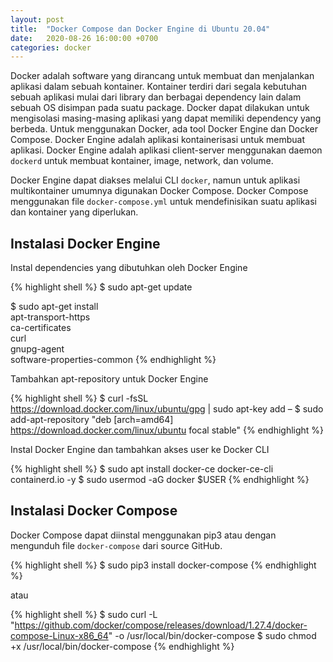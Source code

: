 ```yaml
---
layout: post
title:  "Docker Compose dan Docker Engine di Ubuntu 20.04"
date:   2020-08-26 16:00:00 +0700
categories: docker
---
```


Docker adalah software yang dirancang untuk membuat dan menjalankan aplikasi dalam sebuah kontainer. Kontainer terdiri dari segala kebutuhan sebuah aplikasi mulai dari library dan berbagai dependency lain dalam sebuah OS disimpan pada suatu package.
Docker dapat dilakukan untuk mengisolasi masing-masing aplikasi yang dapat memiliki dependency yang berbeda.
Untuk menggunakan Docker, ada tool Docker Engine dan Docker Compose. Docker Engine adalah aplikasi kontainerisasi untuk membuat aplikasi.
Docker Engine adalah aplikasi client-server menggunakan daemon `dockerd` untuk membuat kontainer, image, network, dan volume.

Docker Engine dapat diakses melalui CLI `docker`, namun untuk aplikasi multikontainer umumnya digunakan Docker Compose.
Docker Compose menggunakan file `docker-compose.yml` untuk mendefinisikan suatu aplikasi dan kontainer yang diperlukan.

## Instalasi Docker Engine

Instal dependencies yang dibutuhkan oleh Docker Engine

{% highlight shell %}
$ sudo apt-get update

$ sudo apt-get install \
    apt-transport-https \
    ca-certificates \
    curl \
    gnupg-agent \
    software-properties-common
{% endhighlight %}

Tambahkan apt-repository untuk Docker Engine

{% highlight shell %}
$ curl -fsSL https://download.docker.com/linux/ubuntu/gpg | sudo apt-key add –
$ sudo add-apt-repository "deb [arch=amd64] https://download.docker.com/linux/ubuntu focal stable"
{% endhighlight %}

Instal Docker Engine dan tambahkan akses user ke Docker CLI

{% highlight shell %}
$ sudo apt install docker-ce docker-ce-cli containerd.io -y
$ sudo usermod -aG docker $USER
{% endhighlight %}

## Instalasi Docker Compose

Docker Compose dapat diinstal menggunakan pip3 atau dengan mengunduh file `docker-compose` dari source GitHub.

{% highlight shell %}
$ sudo pip3 install docker-compose
{% endhighlight %}

atau

{% highlight shell %}
$ sudo curl -L "https://github.com/docker/compose/releases/download/1.27.4/docker-compose-Linux-x86_64" -o /usr/local/bin/docker-compose
$ sudo chmod +x /usr/local/bin/docker-compose
{% endhighlight %}
